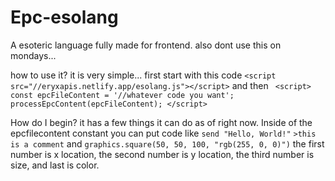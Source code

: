 # Epc-esolang
A esoteric language fully made for frontend. also dont use this on mondays...

how to use it?
it is very simple... first start with this code 
```<script src="//eryxapis.netlify.app/esolang.js"></script>```
and then ``` <script>
    const epcFileContent = '//whatever code you want';
    processEpcContent(epcFileContent);
  </script>```

How do I begin?
it has a few things it can do as of right now. Inside of the epcfilecontent constant you can put code like ```send "Hello, World!"```  ```>this is a comment``` and ```graphics.square(50, 50, 100, "rgb(255, 0, 0)")``` the first number is x location, the second number is y location, the third number is size, and last is color.
